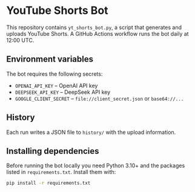 # YouTube Shorts Bot

This repository contains `yt_shorts_bot.py`, a script that generates and uploads
YouTube Shorts. A GitHub Actions workflow runs the bot daily at 12:00 UTC.

## Environment variables

The bot requires the following secrets:

- `OPENAI_API_KEY` – OpenAI API key
- `DEEPSEEK_API_KEY` – DeepSeek API key
- `GOOGLE_CLIENT_SECRET` – `file://client_secret.json` or `base64://...`

## History

Each run writes a JSON file to `history/` with the upload information.

## Installing dependencies

Before running the bot locally you need Python 3.10+ and the packages listed in
`requirements.txt`. Install them with:

```bash
pip install -r requirements.txt
```
